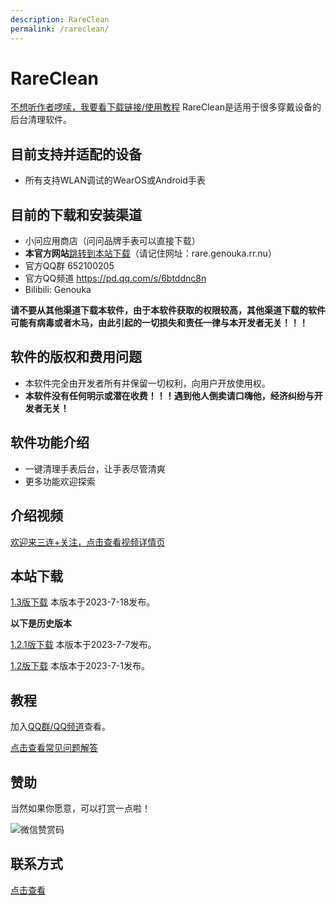 ```yaml
---
description: RareClean
permalink: /rareclean/
---
```

# RareClean

[不想听作者啰嗦，我要看下载链接/使用教程](#目前的下载和安装渠道)
RareClean是适用于很多穿戴设备的后台清理软件。

## 目前支持并适配的设备
* 所有支持WLAN调试的WearOS或Android手表

## 目前的下载和安装渠道
* 小问应用商店（问问品牌手表可以直接下载）
* **本官方网站**[跳转到本站下载](#本站下载)（请记住网址：rare.genouka.rr.nu）
* 官方QQ群 652100205
* 官方QQ频道 https://pd.qq.com/s/6btddnc8n
* Bilibili: Genouka

**请不要从其他渠道下载本软件，由于本软件获取的权限较高，其他渠道下载的软件可能有病毒或者木马，由此引起的一切损失和责任一律与本开发者无关！！！**

## 软件的版权和费用问题
* 本软件完全由开发者所有并保留一切权利，向用户开放使用权。
* **本软件没有任何明示或潜在收费！！！遇到他人倒卖请口嗨他，经济纠纷与开发者无关！**

## 软件功能介绍
* 一键清理手表后台，让手表尽管清爽
* 更多功能欢迎探索

## 介绍视频

[欢迎来三连+关注，点击查看视频详情页](https://www.bilibili.com/video/av488623632/)

## 本站下载

[1.3版下载](http://mobvoi-search-public.mobvoi.com/mobvoi-apk/awch/com.yuanwow.rareclean_5_wear_all_83ea8575e5d863b7ed9b4be61884652c.apk)
本版本于2023-7-18发布。

**以下是历史版本**

[1.2.1版下载](http://mobvoi-search-public.mobvoi.com/mobvoi-apk/awch/com.yuanwow.rareclean_4_wear_all_c5b9cbb412ee01c0a10a43dc70997d6e.apk)
本版本于2023-7-7发布。

[1.2版下载](http://mobvoi-search-public.mobvoi.com/mobvoi-apk/awch/com.yuanwow.rareclean_3_wear_all_6fa3cafed42f71d0c946a089c7b54116.apk)
本版本于2023-7-1发布。

## 教程

加入[QQ群/QQ频道](/lianxi)查看。

[点击查看常见问题解答](/rareboxproblem)

## 赞助

当然如果你愿意，可以打赏一点啦！


![微信赞赏码](http://i.imgloc.com/2023/03/18/LvZkF.png)

## 联系方式
[点击查看](/lianxi)